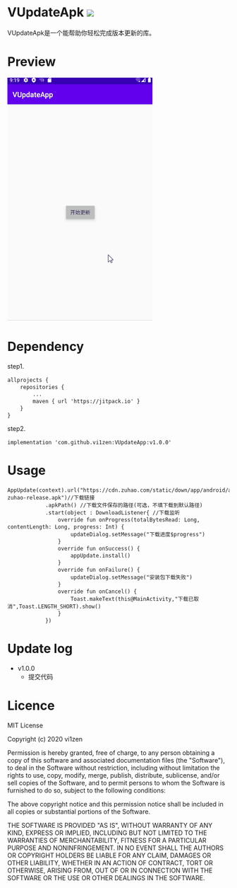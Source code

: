# VUpdateApk [![](https://jitpack.io/v/vi1zen/VUpdateApp.svg)](https://jitpack.io/#vi1zen/VUpdateApp)

VUpdateApk是一个能帮助你轻松完成版本更新的库。

# Preview
<img src="preview/preview.gif" />

# Dependency
step1.
```
allprojects {
    repositories {
        ...
        maven { url 'https://jitpack.io' }
    }
}
```

step2.
```
implementation 'com.github.vi1zen:VUpdateApp:v1.0.0'
```

# Usage
```
AppUpdate(context).url("https://cdn.zuhao.com/static/down/app/android/app-zuhao-release.apk")//下载链接
            .apkPath() //下载文件保存的路径(可选，不填下载到默认路径)
            .start(object : DownloadListener{ //下载监听
                override fun onProgress(totalBytesRead: Long, contentLength: Long, progress: Int) {
                    updateDialog.setMessage("下载进度$progress")
                }
                override fun onSuccess() {
                    appUpdate.install()
                }
                override fun onFailure() {
                    updateDialog.setMessage("安装包下载失败")
                }
                override fun onCancel() {
                    Toast.makeText(this@MainActivity,"下载已取消",Toast.LENGTH_SHORT).show()
                }
            })
```

# Update log

+ v1.0.0
   - 提交代码

# Licence
MIT License

Copyright (c) 2020 vi1zen

Permission is hereby granted, free of charge, to any person obtaining a copy
of this software and associated documentation files (the "Software"), to deal
in the Software without restriction, including without limitation the rights
to use, copy, modify, merge, publish, distribute, sublicense, and/or sell
copies of the Software, and to permit persons to whom the Software is
furnished to do so, subject to the following conditions:

The above copyright notice and this permission notice shall be included in all
copies or substantial portions of the Software.

THE SOFTWARE IS PROVIDED "AS IS", WITHOUT WARRANTY OF ANY KIND, EXPRESS OR
IMPLIED, INCLUDING BUT NOT LIMITED TO THE WARRANTIES OF MERCHANTABILITY,
FITNESS FOR A PARTICULAR PURPOSE AND NONINFRINGEMENT. IN NO EVENT SHALL THE
AUTHORS OR COPYRIGHT HOLDERS BE LIABLE FOR ANY CLAIM, DAMAGES OR OTHER
LIABILITY, WHETHER IN AN ACTION OF CONTRACT, TORT OR OTHERWISE, ARISING FROM,
OUT OF OR IN CONNECTION WITH THE SOFTWARE OR THE USE OR OTHER DEALINGS IN THE
SOFTWARE.



